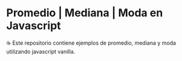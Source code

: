 # Promedio | Mediana | Moda en Javascript

:coffee: Este repositorio contiene ejemplos de promedio, mediana y moda utilizando javascript vanilla.


